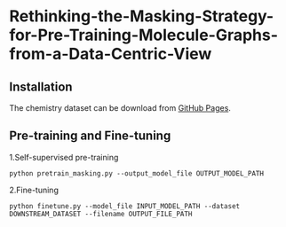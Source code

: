 # Rethinking-the-Masking-Strategy-for-Pre-Training-Molecule-Graphs-from-a-Data-Centric-View
## Installation
The chemistry dataset can be download from [GitHub Pages]([https://pages.github.com/](http://snap.stanford.edu/gnn-pretrain/data/chem_dataset.zip)).
## Pre-training and Fine-tuning
1.Self-supervised pre-training
```
python pretrain_masking.py --output_model_file OUTPUT_MODEL_PATH
```
2.Fine-tuning
```
python finetune.py --model_file INPUT_MODEL_PATH --dataset DOWNSTREAM_DATASET --filename OUTPUT_FILE_PATH
```
